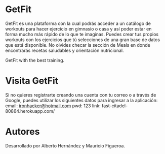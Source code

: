 
# GetFit

GetFit es una plataforma con la cual podrás acceder a un catálogo de workouts para hacer ejercicio en gimnasio o casa y así poder estar en forma mucho más rápido de lo que te imaginas. Puedes crear tus propios workouts con los ejercicios que tú selecciones de una gran base de datos que está disponible.
No olvides checar la sección de Meals en donde encontrarás recetas saludables y orientación nutricional.

GetFit with the best training.

# Visita GetFit 

Si no quieres registrarte creando una cuenta con tu correo o a través de Google, puedes utilizar los siguientes datos para ingresar a la aplicación:
email: ironhacker@hotmail.com
pwd: 123
link: fast-citadel-80864.herokuapp.com/

# Autores
Desarrollado por Alberto Hernández y Mauricio Figueroa.

